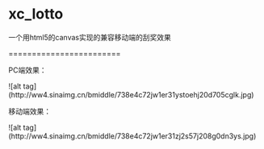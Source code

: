 # xc_lotto
一个用html5的canvas实现的兼容移动端的刮奖效果

========================
<p>PC端效果：
<p>![alt tag](http://ww4.sinaimg.cn/bmiddle/738e4c72jw1er31ystoehj20d705cglk.jpg)

<p>移动端效果：
<p>![alt tag](http://ww4.sinaimg.cn/bmiddle/738e4c72jw1er31zj2s57j208g0dn3ys.jpg)


